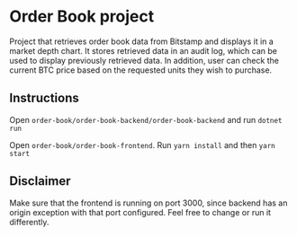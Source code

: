 # Order Book project
Project that retrieves order book data from Bitstamp and displays it in a market depth chart. It stores retrieved data in an audit log, which can be used to display previously retrieved data. In addition, user can check the current BTC price based on the requested units they wish to purchase.

## Instructions
Open `order-book/order-book-backend/order-book-backend` and run `dotnet run`

Open `order-book/order-book-frontend`.
Run `yarn install` and then `yarn start`

## Disclaimer
Make sure that the frontend is running on port 3000, since backend has an origin exception with that port configured. Feel free to change or run it differently.